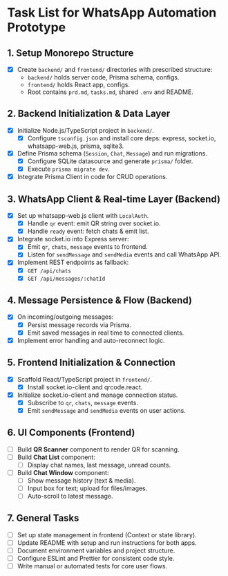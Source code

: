 # Task List for WhatsApp Automation Prototype

## 1. Setup Monorepo Structure
- [x] Create `backend/` and `frontend/` directories with prescribed structure:
  - `backend/` holds server code, Prisma schema, configs.
  - `frontend/` holds React app, configs.
  - Root contains `prd.md`, `tasks.md`, shared `.env` and README.

## 2. Backend Initialization & Data Layer
- [x] Initialize Node.js/TypeScript project in `backend/`.
  - [x] Configure `tsconfig.json` and install core deps: express, socket.io, whatsapp-web.js, prisma, sqlite3.
- [x] Define Prisma schema (`Session`, `Chat`, `Message`) and run migrations.
  - [x] Configure SQLite datasource and generate `prisma/` folder.
  - [x] Execute `prisma migrate dev`.
- [x] Integrate Prisma Client in code for CRUD operations.

## 3. WhatsApp Client & Real-time Layer (Backend)
- [x] Set up whatsapp-web.js client with `LocalAuth`.
  - [x] Handle `qr` event: emit QR string over socket.io.
  - [x] Handle `ready` event: fetch chats & emit list.
- [x] Integrate socket.io into Express server:
  - [x] Emit `qr`, `chats`, `message` events to frontend.
  - [x] Listen for `sendMessage` and `sendMedia` events and call WhatsApp API.
- [x] Implement REST endpoints as fallback:
  - [x] `GET /api/chats`
  - [x] `GET /api/messages/:chatId`

## 4. Message Persistence & Flow (Backend)
- [x] On incoming/outgoing messages:
  - [x] Persist message records via Prisma.
  - [x] Emit saved messages in real time to connected clients.
- [x] Implement error handling and auto-reconnect logic.

## 5. Frontend Initialization & Connection
- [x] Scaffold React/TypeScript project in `frontend/`.
  - [x] Install socket.io-client and qrcode.react.
- [x] Initialize socket.io-client and manage connection status.
  - [x] Subscribe to `qr`, `chats`, `message` events.
  - [x] Emit `sendMessage` and `sendMedia` events on user actions.

## 6. UI Components (Frontend)
- [ ] Build **QR Scanner** component to render QR for scanning.
- [ ] Build **Chat List** component:
  - [ ] Display chat names, last message, unread counts.
- [ ] Build **Chat Window** component:
  - [ ] Show message history (text & media).
  - [ ] Input box for text; upload for files/images.
  - [ ] Auto-scroll to latest message.

## 7. General Tasks
- [ ] Set up state management in frontend (Context or state library).
- [ ] Update README with setup and run instructions for both apps.
- [ ] Document environment variables and project structure.
- [ ] Configure ESLint and Prettier for consistent code style.
- [ ] Write manual or automated tests for core user flows.
